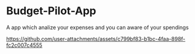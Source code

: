 # Budget-Pilot-App
A app which analize your expenses and you can aware of your spendings






https://github.com/user-attachments/assets/c799bf83-b1bc-4faa-898f-fc2c007c4555

